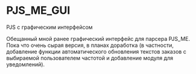 # PJS_ME_GUI
PJS с графическим интерфейсом

Обещанный мной ранее графический интерфейс для парсера PJS_ME. Пока что очень сырая версия, в планах доработка (в частности, добавление функции автоматического обновления текстов заказов с выбираемой пользователем частотой и добавление модуля для уведомлений).
